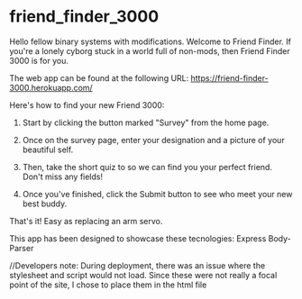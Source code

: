 # friend_finder_3000

Hello fellow binary systems with modifications. Welcome to Friend Finder. If you're a lonely cyborg stuck in a world full of non-mods, then Friend Finder 3000 is for you.

The web app can be found at the following URL:
https://friend-finder-3000.herokuapp.com/

Here's how to find your new Friend 3000:

1.  Start by clicking the button marked "Survey" from the home page.

2.  Once on the survey page, enter your designation and a picture of your beautiful self.

3.  Then, take the short quiz to so we can find you your perfect friend. Don't miss any fields!

4.  Once you've finished, click the Submit button to see who meet your new best buddy.

That's it! Easy as replacing an arm servo.

This app has been designed to showcase these tecnologies:
Express
Body-Parser

//Developers note:
During deployment, there was an issue where the stylesheet and script would not load. Since these were not really a focal point of the site, I chose to place them in the html file

